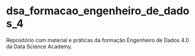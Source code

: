 # dsa_formacao_engenheiro_de_dados_4
Repositório com material e práticas da formação Engenheiro de Dados 4.0 da Data Science Academy.
